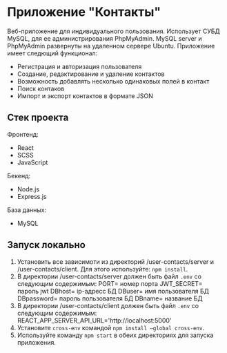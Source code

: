 # Приложение "Контакты"

Веб-приложение для индивидуального пользования. Использует СУБД MySQL, для ее администрирования PhpMyAdmin. MySQL server и PhpMyAdmin развернуты на удаленном сервере Ubuntu. Приложение имеет следющий функционал:

- Регистрация и авторизация пользователя
- Создание, редактирование и удаление контактов
- Возможность добавлять несколько одинаковых полей в контакт
- Поиск контаков
- Импорт и экспорт контактов в формате JSON

## Стек проекта

Фронтенд:

- React
- SCSS
- JavaScript

Бекенд:

- Node.js
- Express.js

База данных:

- MySQL

## Запуск локально

1. Установить все зависимоти из директорий /user-contacts/server и /user-contacts/client. Для этого используйте: `npm install`.
2. В директории /user-contacts/server должен быть файл `.env` со следующим содержимым:
   PORT= номер порта
   JWT_SECRET= пароль jwt
   DBhost= ip-адресс БД
   DBuser= имя пользователя БД
   DBpassword= пароль пользователя БД
   DBname= название БД
3. В директории /user-contacts/client должен быть файл `.env` со следующим содержимым:
   REACT_APP_SERVER_API_URL='http://localhost:5000'
4. Установите `cross-env` командой `npm install —global cross-env`.
5. Используйте команду `npm start` в обеих директориях для запуска приложения.
